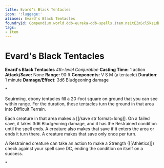 ```yaml
---
title: Evard's Black Tentacles
icon: ':luggage:'
aliases: Evard's Black Tentacles
foundryId: Compendium.world.ddb-eureka-ddb-spells.Item.ns1tEZmScl5ksLdE
tags:
- Item
---
```


# Evard's Black Tentacles

**Evard's Black Tentacles**
_4th-level Conjuration_
**Casting Time:** 1 action
**Attack/Save:** None
**Range:** 90 ft
**Components:** V S M (a tentacle)
**Duration:** 1 minute
**Damage/Effect:** 3d6 Bludgeoning damage

*<p>Squirming, ebony tentacles fill a 20-foot square on ground that you can see within range. For the duration, these tentacles turn the ground in that area into Difficult Terrain.

Each creature in that area makes a [[/save str format=long]]. On a failed save, it takes 3d6 Bludgeoning damage, and it has the Restrained condition until the spell ends. A creature also makes that save if it enters the area or ends it turn there. A creature makes that save only once per turn.

A Restrained creature can take an action to make a Strength ([[Athletics]]) check against your spell save DC, ending the condition on itself on a success.</p>*